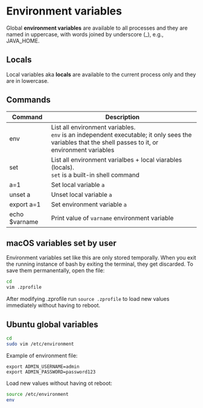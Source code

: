# Environment variables

Global **environment variables** are available to all processes and they are named in uppercase, with words joined by underscore (_), e.g., JAVA_HOME.

## Locals

Local variables aka **locals** are available to the current process only and they are in lowercase.

## Commands

Command | Description
-|-
env | List all environment variables. <br>`env` is an independent executable; it only sees the variables that the shell passes to it, or environment variables
set | List all environment varialbes + local viarables (locals). <br>`set` is a built-in shell command
a=1 | Set local variable `a`
unset a | Unset local variable `a`
export a=1 | Set environment variable `a`
echo $varname | Print value of `varname` environment variable

## macOS variables set by user

Environment variables set like this are only stored temporally. When you exit the running instance of bash by exiting the terminal, they get discarded. To save them permanentally, open the file:

```sh
cd
vim .zprofile
```

After modifying .zprofile run `source .zprofile` to load new values immediately without having to reboot.

## Ubuntu global variables

```sh
cd
sudo vim /etc/environment
```

Example of environment file:

```text
export ADMIN_USERNAME=admin
export ADMIN_PASSWORD=password123
```

Load new values without having ot reboot:

```bash
source /etc/environment
env
```
